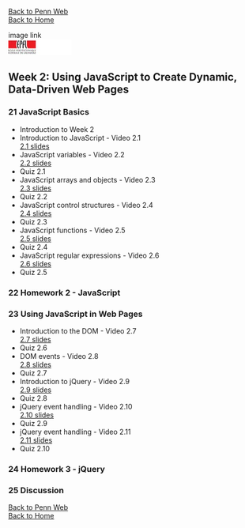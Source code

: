 [Back to Penn Web](../index.md)<br>
[Back to Home](../../index.md)<br>

image link<br>
![alt img name](./img/EPFL200x50.jpeg "optional title")

## Week 2: Using JavaScript to Create Dynamic, Data-Driven Web Pages
### 21 JavaScript Basics
* Introduction to Week 2
* Introduction to JavaScript - Video 2.1
<br>[2.1 slides](./2.1_Pages_from_Week2_FinalDeck.compressed.pdf)
* JavaScript variables - Video 2.2
<br>[2.2 slides](./2.2_Pages_from_Week2_FinalDeck.compressed-2.pdf)
* Quiz 2.1
* JavaScript arrays and objects - Video 2.3
<br>[2.3 slides](./2.3_Pages_from_Week2_FinalDeck.compressed-3.pdf)
* Quiz 2.2
* JavaScript control structures - Video 2.4
<br>[2.4 slides](./2.4_Pages_from_Week2_FinalDeck.compressed-4.pdf)
* Quiz 2.3
* JavaScript functions - Video 2.5
<br>[2.5 slides](./2.5_Pages_from_Week2_FinalDeck.compressed-5.pdf)
* Quiz 2.4
* JavaScript regular expressions - Video 2.6
<br>[2.6 slides](./2.6_Pages_from_Week2_FinalDeck.compressed-6.pdf)
* Quiz 2.5

### 22 Homework 2 - JavaScript
### 23 Using JavaScript in Web Pages
* Introduction to the DOM - Video 2.7
<br>[2.7 slides](./2.7_Pages_from_Week2_FinalDeck.compressed-7.pdf)
* Quiz 2.6<br>
* DOM events - Video 2.8<br>
[2.8 slides](./2.8_Pages_from_Week2_FinalDeck.compressed-8.pdf)
* Quiz 2.7
* Introduction to jQuery - Video 2.9<br>
[2.9 slides](./2.9_Pages_from_Week2_FinalDeck.compressed-9.pdf)
* Quiz 2.8<br>
* jQuery event handling - Video 2.10<br>
[2.10 slides](./2.10_Pages_from_Week2_FinalDeck.compressed-10.pdf)
* Quiz 2.9<br>
* jQuery event handling - Video 2.11<br>
[2.11 slides](./2.11_Pages_from_Week2_FinalDeck.compressed-11.pdf)
* Quiz 2.10<br>

### 24 Homework 3 - jQuery
### 25 Discussion

[Back to Penn Web](../index.md)<br>
[Back to Home](../../index.md)<br>
